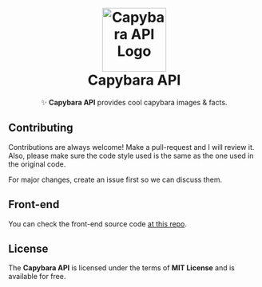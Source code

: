 <h1 align="center">
  <br>
  <a href="https://capybara-api.xyz"><img src="https://capybara-api.xyz/favicon.svg" alt="Capybara API Logo" title="Capybara API" width="128px"></a>
  <br>
  Capybara API
  <br>
</h1>
<p align="center">✨ <b>Capybara API</b> provides cool capybara images &amp; facts.</p>

## Contributing
Contributions are always welcome! Make a pull-request and I will review it. Also, please make sure the code style used is the same as the one used in the original code.

For major changes, create an issue first so we can discuss them.

## Front-end
You can check the front-end source code [at this repo](https://github.com/umgustavo/capybara-api-frontend).

## License
The **Capybara API** is licensed under the terms of **MIT License** and is available for free.
